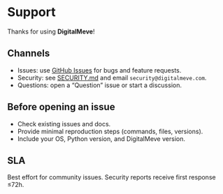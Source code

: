 # Support

Thanks for using **DigitalMeve**!

## Channels

- Issues: use [GitHub Issues](../../issues) for bugs and feature requests.
- Security: see [SECURITY.md](SECURITY.md) and email `security@digitalmeve.com`.
- Questions: open a “Question” issue or start a discussion.

## Before opening an issue

- Check existing issues and docs.
- Provide minimal reproduction steps (commands, files, versions).
- Include your OS, Python version, and DigitalMeve version.

## SLA

Best effort for community issues. Security reports receive first response ≤72h.

